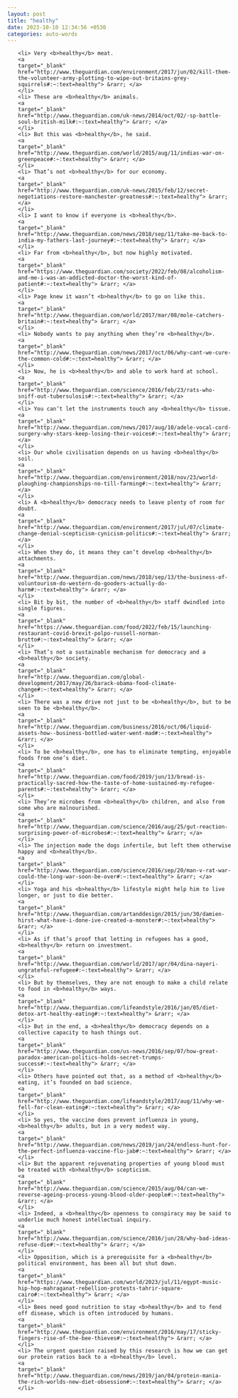 ```yaml
---
layout: post
title: "healthy"
date: 2023-10-10 12:34:56 +0530
categories: auto-words
---
```

<ol>

    <li> Very <b>healthy</b> meat.
    <a 
    target="_blank" 
    href="http://www.theguardian.com/environment/2017/jun/02/kill-them-the-volunteer-army-plotting-to-wipe-out-britains-grey-squirrels#:~:text=healthy"> &rarr; </a>
    </li>
    <li> These are <b>healthy</b> animals.
    <a 
    target="_blank" 
    href="http://www.theguardian.com/uk-news/2014/oct/02/-sp-battle-soul-british-milk#:~:text=healthy"> &rarr; </a>
    </li>
    <li> But this was <b>healthy</b>, he said.
    <a 
    target="_blank" 
    href="http://www.theguardian.com/world/2015/aug/11/indias-war-on-greenpeace#:~:text=healthy"> &rarr; </a>
    </li>
    <li> That’s not <b>healthy</b> for our economy.
    <a 
    target="_blank" 
    href="http://www.theguardian.com/uk-news/2015/feb/12/secret-negotiations-restore-manchester-greatness#:~:text=healthy"> &rarr; </a>
    </li>
    <li> I want to know if everyone is <b>healthy</b>.
    <a 
    target="_blank" 
    href="http://www.theguardian.com/news/2018/sep/11/take-me-back-to-india-my-fathers-last-journey#:~:text=healthy"> &rarr; </a>
    </li>
    <li> Far from <b>healthy</b>, but now highly motivated.
    <a 
    target="_blank" 
    href="https://www.theguardian.com/society/2022/feb/08/alcoholism-and-me-i-was-an-addicted-doctor-the-worst-kind-of-patient#:~:text=healthy"> &rarr; </a>
    </li>
    <li> Page knew it wasn’t <b>healthy</b> to go on like this.
    <a 
    target="_blank" 
    href="http://www.theguardian.com/world/2017/mar/08/mole-catchers-britain#:~:text=healthy"> &rarr; </a>
    </li>
    <li> Nobody wants to pay anything when they’re <b>healthy</b>.
    <a 
    target="_blank" 
    href="http://www.theguardian.com/news/2017/oct/06/why-cant-we-cure-the-common-cold#:~:text=healthy"> &rarr; </a>
    </li>
    <li> Now, he is <b>healthy</b> and able to work hard at school.
    <a 
    target="_blank" 
    href="http://www.theguardian.com/science/2016/feb/23/rats-who-sniff-out-tubersulosis#:~:text=healthy"> &rarr; </a>
    </li>
    <li> You can’t let the instruments touch any <b>healthy</b> tissue.
    <a 
    target="_blank" 
    href="http://www.theguardian.com/news/2017/aug/10/adele-vocal-cord-surgery-why-stars-keep-losing-their-voices#:~:text=healthy"> &rarr; </a>
    </li>
    <li> Our whole civilisation depends on us having <b>healthy</b> soil.
    <a 
    target="_blank" 
    href="http://www.theguardian.com/environment/2018/nov/23/world-ploughing-championships-no-till-farming#:~:text=healthy"> &rarr; </a>
    </li>
    <li> A <b>healthy</b> democracy needs to leave plenty of room for doubt.
    <a 
    target="_blank" 
    href="http://www.theguardian.com/environment/2017/jul/07/climate-change-denial-scepticism-cynicism-politics#:~:text=healthy"> &rarr; </a>
    </li>
    <li> When they do, it means they can’t develop <b>healthy</b> attachments.
    <a 
    target="_blank" 
    href="http://www.theguardian.com/news/2018/sep/13/the-business-of-voluntourism-do-western-do-gooders-actually-do-harm#:~:text=healthy"> &rarr; </a>
    </li>
    <li> Bit by bit, the number of <b>healthy</b> staff dwindled into single figures.
    <a 
    target="_blank" 
    href="https://www.theguardian.com/food/2022/feb/15/launching-restaurant-covid-brexit-polpo-russell-norman-brutto#:~:text=healthy"> &rarr; </a>
    </li>
    <li> That’s not a sustainable mechanism for democracy and a <b>healthy</b> society.
    <a 
    target="_blank" 
    href="http://www.theguardian.com/global-development/2017/may/26/barack-obama-food-climate-change#:~:text=healthy"> &rarr; </a>
    </li>
    <li> There was a new drive not just to be <b>healthy</b>, but to be seen to be <b>healthy</b>.
    <a 
    target="_blank" 
    href="http://www.theguardian.com/business/2016/oct/06/liquid-assets-how--business-bottled-water-went-mad#:~:text=healthy"> &rarr; </a>
    </li>
    <li> To be <b>healthy</b>, one has to eliminate tempting, enjoyable foods from one’s diet.
    <a 
    target="_blank" 
    href="http://www.theguardian.com/food/2019/jun/13/bread-is-practically-sacred-how-the-taste-of-home-sustained-my-refugee-parents#:~:text=healthy"> &rarr; </a>
    </li>
    <li> They’re microbes from <b>healthy</b> children, and also from some who are malnourished.
    <a 
    target="_blank" 
    href="http://www.theguardian.com/science/2016/aug/25/gut-reaction-surprising-power-of-microbes#:~:text=healthy"> &rarr; </a>
    </li>
    <li> The injection made the dogs infertile, but left them otherwise happy and <b>healthy</b>.
    <a 
    target="_blank" 
    href="http://www.theguardian.com/science/2016/sep/20/man-v-rat-war-could-the-long-war-soon-be-over#:~:text=healthy"> &rarr; </a>
    </li>
    <li> Yoga and his <b>healthy</b> lifestyle might help him to live longer, or just to die better.
    <a 
    target="_blank" 
    href="http://www.theguardian.com/artanddesign/2015/jun/30/damien-hirst-what-have-i-done-ive-created-a-monster#:~:text=healthy"> &rarr; </a>
    </li>
    <li> As if that’s proof that letting in refugees has a good, <b>healthy</b> return on investment.
    <a 
    target="_blank" 
    href="http://www.theguardian.com/world/2017/apr/04/dina-nayeri-ungrateful-refugee#:~:text=healthy"> &rarr; </a>
    </li>
    <li> But by themselves, they are not enough to make a child relate to food in <b>healthy</b> ways.
    <a 
    target="_blank" 
    href="http://www.theguardian.com/lifeandstyle/2016/jan/05/diet-detox-art-healthy-eating#:~:text=healthy"> &rarr; </a>
    </li>
    <li> But in the end, a <b>healthy</b> democracy depends on a collective capacity to hash things out.
    <a 
    target="_blank" 
    href="http://www.theguardian.com/us-news/2016/sep/07/how-great-paradox-american-politics-holds-secret-trumps-success#:~:text=healthy"> &rarr; </a>
    </li>
    <li> Others have pointed out that, as a method of <b>healthy</b> eating, it’s founded on bad science.
    <a 
    target="_blank" 
    href="http://www.theguardian.com/lifeandstyle/2017/aug/11/why-we-fell-for-clean-eating#:~:text=healthy"> &rarr; </a>
    </li>
    <li> So yes, the vaccine does prevent influenza in young, <b>healthy</b> adults, but in a very modest way.
    <a 
    target="_blank" 
    href="http://www.theguardian.com/news/2019/jan/24/endless-hunt-for-the-perfect-influenza-vaccine-flu-jab#:~:text=healthy"> &rarr; </a>
    </li>
    <li> But the apparent rejuvenating properties of young blood must be treated with <b>healthy</b> scepticism.
    <a 
    target="_blank" 
    href="http://www.theguardian.com/science/2015/aug/04/can-we-reverse-ageing-process-young-blood-older-people#:~:text=healthy"> &rarr; </a>
    </li>
    <li> Indeed, a <b>healthy</b> openness to conspiracy may be said to underlie much honest intellectual inquiry.
    <a 
    target="_blank" 
    href="http://www.theguardian.com/science/2016/jun/28/why-bad-ideas-refuse-die#:~:text=healthy"> &rarr; </a>
    </li>
    <li> Opposition, which is a prerequisite for a <b>healthy</b> political environment, has been all but shut down.
    <a 
    target="_blank" 
    href="https://www.theguardian.com/world/2023/jul/11/egypt-music-hip-hop-mahraganat-rebellion-protests-tahrir-square-cairo#:~:text=healthy"> &rarr; </a>
    </li>
    <li> Bees need good nutrition to stay <b>healthy</b> and to fend off disease, which is often introduced by humans.
    <a 
    target="_blank" 
    href="http://www.theguardian.com/environment/2016/may/17/sticky-fingers-rise-of-the-bee-thieves#:~:text=healthy"> &rarr; </a>
    </li>
    <li> The urgent question raised by this research is how we can get our protein ratios back to a <b>healthy</b> level.
    <a 
    target="_blank" 
    href="http://www.theguardian.com/news/2019/jan/04/protein-mania-the-rich-worlds-new-diet-obsession#:~:text=healthy"> &rarr; </a>
    </li>